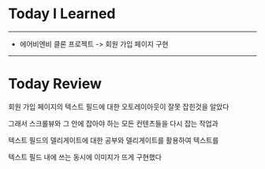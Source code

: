 # Today I Learned

---

- 에어비엔비 클론 프로젝트 -> 회원 가입 페이지 구현

---

# Today Review

회원 가입 페이지의 텍스트 필드에 대한 오토레이아웃이 잘못 잡힌것을 알았다

그래서 스크롤뷰와 그 안에 잡아야 하는 모든 컨텐츠들을 다시 잡는 작업과

텍스트 필드의 델리게이트에 대한 공부와 델리게이트를 활용하여 텍스트를

텍스트 필드 내에 쓰는 동시에 이미지가 뜨게 구현했다

